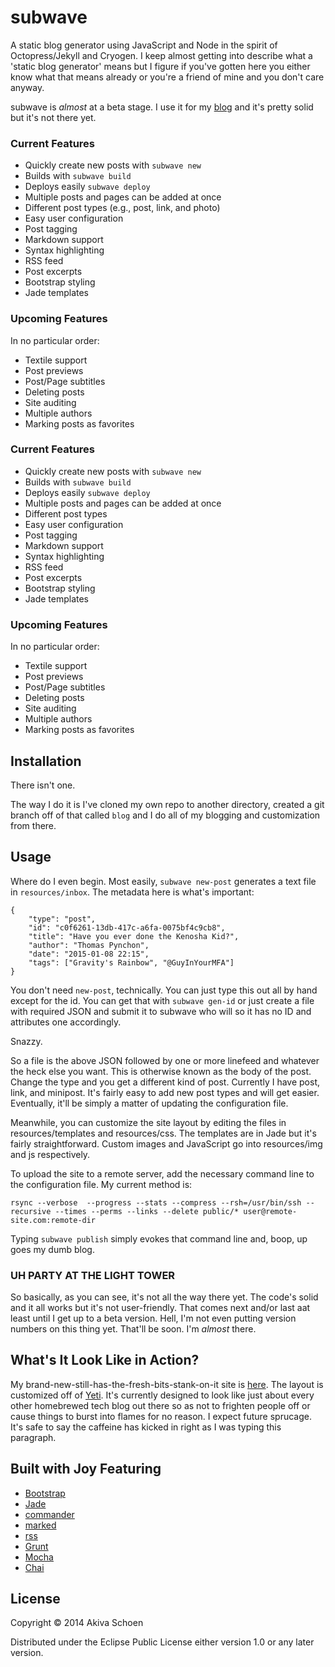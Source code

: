 # subwave

A static blog generator using JavaScript and Node in the spirit of Octopress/Jekyll and Cryogen. I keep almost getting into describe what a 'static blog generator' means but I figure if you've gotten here you either know what that means already or you're a friend of mine and you don't care anyway. 

subwave is _almost_ at a beta stage. I use it for my [blog](http://www.backedupsomewhere.com) and it's pretty solid but it's not there yet.

### Current Features
* Quickly create new posts with `subwave new`
* Builds with `subwave build`
* Deploys easily `subwave deploy`
* Multiple posts and pages can be added at once
* Different post types (e.g., post, link, and photo)
* Easy user configuration
* Post tagging
* Markdown support
* Syntax highlighting
* RSS feed
* Post excerpts
* Bootstrap styling
* Jade templates

### Upcoming Features
In no particular order:
* Textile support
* Post previews
* Post/Page subtitles
* Deleting posts
* Site auditing
* Multiple authors
* Marking posts as favorites

### Current Features
* Quickly create new posts with `subwave new`
* Builds with `subwave build`
* Deploys easily `subwave deploy`
* Multiple posts and pages can be added at once
* Different post types
* Easy user configuration
* Post tagging
* Markdown support
* Syntax highlighting
* RSS feed
* Post excerpts
* Bootstrap styling
* Jade templates

### Upcoming Features
In no particular order:
* Textile support
* Post previews
* Post/Page subtitles
* Deleting posts
* Site auditing
* Multiple authors
* Marking posts as favorites

## Installation

There isn't one.

The way I do it is I've cloned my own repo to another directory, created a git branch off of that called `blog` and I do all of my blogging and customization from there.

## Usage

Where do I even begin. Most easily, `subwave new-post` generates a text file in `resources/inbox`. The metadata here is what's important:

	{
		"type": "post",
		"id": "c0f6261-13db-417c-a6fa-0075bf4c9cb8",
		"title": "Have you ever done the Kenosha Kid?",
		"author": "Thomas Pynchon",
		"date": "2015-01-08 22:15",
		"tags": ["Gravity's Rainbow", "@GuyInYourMFA"]
	}

You don't need `new-post`, technically. You can just type this out all by hand except for the id. You can get that with `subwave gen-id` or just create a file with required JSON and submit it to subwave who will so it has no ID and attributes one accordingly.

Snazzy.

So a file is the above JSON followed by one or more linefeed and whatever the heck else you want. This is otherwise known as the body of the post. Change the type and you get a different kind of post. Currently I have post, link, and minipost. It's fairly easy to add new post types and will get easier. Eventually, it'll be simply a matter of updating the configuration file.

Meanwhile, you can customize the site layout by editing the files in resources/templates and resources/css. The templates are in Jade but it's fairly straightforward. Custom images and JavaScript go into resources/img and js respectively.

To upload the site to a remote server, add the necessary command line to the configuration file. My current method is:

	rsync --verbose  --progress --stats --compress --rsh=/usr/bin/ssh --recursive --times --perms --links --delete public/* user@remote-site.com:remote-dir

Typing `subwave publish` simply evokes that command line and, boop, up goes my dumb blog.

### UH PARTY AT THE LIGHT TOWER

So basically, as you can see, it's not all the way there yet. The code's solid and it all works but it's not user-friendly. That comes next and/or last aat least until I get up to a beta version. Hell, I'm not even putting version numbers on this thing yet. That'll be soon. I'm _almost_ there. 

## What's It Look Like in Action?

My brand-new-still-has-the-fresh-bits-stank-on-it site is [here](http://www.backedupsomewhere.com). The layout is customized off of [Yeti](http://bootswatch.com/yeti/). It's currently designed to look like just about every other homebrewed tech blog out there so as not to frighten people off or cause things to burst into flames for no reason. I expect future sprucage. It's safe to say the caffeine has kicked in right as I was typing this paragraph.

## Built with Joy Featuring

* [Bootstrap](http://www.getbootstrap.com)
* [Jade](http://jade-lang.com)
* [commander](https://www.npmjs.com/package/commander)
* [marked](https://www.npmjs.com/package/marked)
* [rss](https://www.npmjs.com/package/rss)
* [Grunt](http://gruntjs.com/)
* [Mocha](http://mochajs.org/)
* [Chai](http://chaijs.com)

## License

Copyright © 2014 Akiva Schoen

Distributed under the Eclipse Public License either version 1.0 or any later version.
